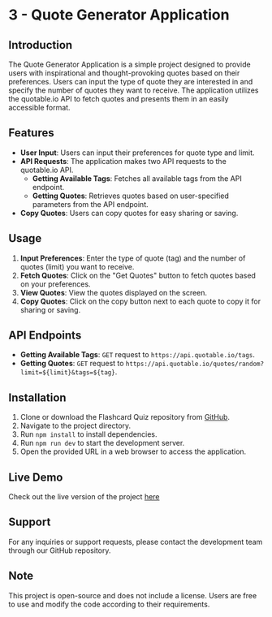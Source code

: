 # 3 - Quote Generator Application

## Introduction

The Quote Generator Application is a simple project designed to provide users with inspirational and thought-provoking quotes based on their preferences. Users can input the type of quote they are interested in and specify the number of quotes they want to receive. The application utilizes the quotable.io API to fetch quotes and presents them in an easily accessible format.

## Features
- **User Input**: Users can input their preferences for quote type and limit.
- **API Requests**: The application makes two API requests to the quotable.io API.
  - **Getting Available Tags**: Fetches all available tags from the API endpoint.
  - **Getting Quotes**: Retrieves quotes based on user-specified parameters from the API endpoint.
- **Copy Quotes**: Users can copy quotes for easy sharing or saving.

## Usage
1. **Input Preferences**: Enter the type of quote (tag) and the number of quotes (limit) you want to receive.
2. **Fetch Quotes**: Click on the "Get Quotes" button to fetch quotes based on your preferences.
3. **View Quotes**: View the quotes displayed on the screen.
4. **Copy Quotes**: Click on the copy button next to each quote to copy it for sharing or saving.

## API Endpoints
- **Getting Available Tags**: `GET` request to `https://api.quotable.io/tags`.
- **Getting Quotes**: `GET` request to `https://api.quotable.io/quotes/random?limit=${limit}&tags=${tag}`.

## Installation
1. Clone or download the Flashcard Quiz repository from [GitHub](https://github.com/MaitisamY/quote-generator).
2. Navigate to the project directory.
3. Run `npm install` to install dependencies.
4. Run `npm run dev` to start the development server.
5. Open the provided URL in a web browser to access the application.

## Live Demo
Check out the live version of the project [here](https://quote-generator-sooty-two.vercel.app/)

## Support
For any inquiries or support requests, please contact the development team through our GitHub repository.

## Note
This project is open-source and does not include a license. Users are free to use and modify the code according to their requirements.
